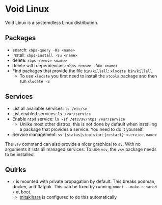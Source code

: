 # Void Linux

Void Linux is a systemdless Linux distribution.

## Packages

- search: `xbps-query -Rs <name>`
- install: `xbps-install -Su <name>`
- delete: `xbps-remove <name>`
- delete with dependencies: `xbps-remove -ROo <name>`
- Find packages that provide the file `bin/killall`:
    `xlocate bin/killall`
    - To use `xlocate` you first need to install the `xtools`
        package and then run `xlocate -S`

## Services

- List all available services: `ls /etc/sv`
- List enabled services: `ls /var/service`
- Enable `ntpd` service: `ln -sf /etc/sv/ntps /var/service`
    - Unlike most other distros,
        this is not done by default when installing
        a package that provides a service.
        You need to do it yourself.
- Service management: `sv {status|stop|start|restart} <service name>`

The `vsv` command can also provide a nicer graphical to `sv`.
With no arguments it lists all managed services.
To use `vsv`, the `vsv` package needs to be installed.

## Quirks

- `/` is mounted with private propagation by default.
    This breaks podman, docker, and flatpak.
    This can be fixed by running `mount --make-rshared /`
    at boot.
    - [mitakihara](mitakihara.md) is configured to do this automatically


